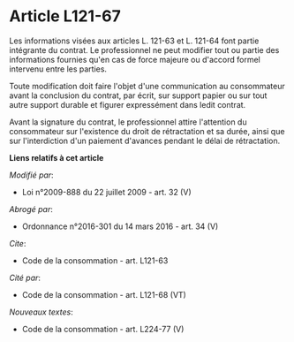 # Article L121-67

Les informations visées aux articles L. 121-63 et L. 121-64 font partie intégrante du contrat. Le professionnel ne peut
modifier tout ou partie des informations fournies qu'en cas de force majeure ou d'accord formel intervenu entre les parties. 

Toute modification doit faire l'objet d'une communication au consommateur avant la conclusion du contrat, par écrit, sur
support papier ou sur tout autre support durable et figurer expressément dans ledit contrat. 

Avant la signature du contrat, le professionnel attire l'attention du consommateur sur l'existence du droit de rétractation
et sa durée, ainsi que sur l'interdiction d'un paiement d'avances pendant le délai de rétractation.

**Liens relatifs à cet article**

_Modifié par_:

  - Loi n°2009-888 du 22 juillet 2009 - art. 32 (V)

_Abrogé par_:

  - Ordonnance n°2016-301 du 14 mars 2016 - art. 34 (V)

_Cite_:

  - Code de la consommation - art. L121-63

_Cité par_:

  - Code de la consommation - art. L121-68 (VT)

_Nouveaux textes_:

  - Code de la consommation - art. L224-77 (V)
